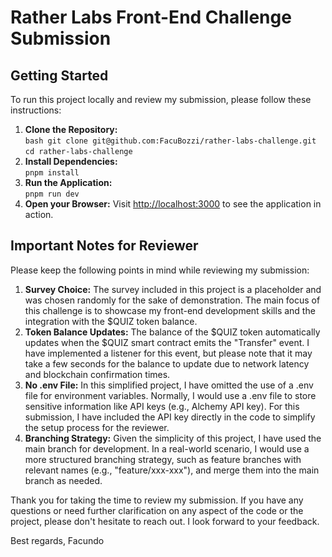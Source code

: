 # Rather Labs Front-End Challenge Submission

## Getting Started

To run this project locally and review my submission, please follow these instructions:

1.  **Clone the Repository:**  
    `bash git clone git@github.com:FacuBozzi/rather-labs-challenge.git`
    `cd rather-labs-challenge`
2.  **Install Dependencies:**  
    `pnpm install`
3.  **Run the Application:**  
    `pnpm run dev`
4.  **Open your Browser:**
    Visit [http://localhost:3000](http://localhost:3000/) to see the application in action.

## Important Notes for Reviewer

Please keep the following points in mind while reviewing my submission:

1.  **Survey Choice:** The survey included in this project is a placeholder and was chosen randomly for the sake of demonstration. The main focus of this challenge is to showcase my front-end development skills and the integration with the $QUIZ token balance.
2.  **Token Balance Updates:** The balance of the $QUIZ token automatically updates when the $QUIZ smart contract emits the "Transfer" event. I have implemented a listener for this event, but please note that it may take a few seconds for the balance to update due to network latency and blockchain confirmation times.
3.  **No .env File:** In this simplified project, I have omitted the use of a .env file for environment variables. Normally, I would use a .env file to store sensitive information like API keys (e.g., Alchemy API key). For this submission, I have included the API key directly in the code to simplify the setup process for the reviewer.
4.  **Branching Strategy:** Given the simplicity of this project, I have used the main branch for development. In a real-world scenario, I would use a more structured branching strategy, such as feature branches with relevant names (e.g., "feature/xxx-xxx"), and merge them into the main branch as needed.

Thank you for taking the time to review my submission. If you have any questions or need further clarification on any aspect of the code or the project, please don't hesitate to reach out. I look forward to your feedback.

Best regards,
Facundo
